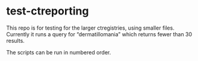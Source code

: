 
<!-- README.md is generated from README.Rmd. Please edit that file -->

# test-ctreporting

<!-- badges: start -->
<!-- badges: end -->

This repo is for testing for the larger ctregistries, using smaller
files. Currently it runs a query for “dermatillomania” which returns
fewer than 30 results.

The scripts can be run in numbered order.
